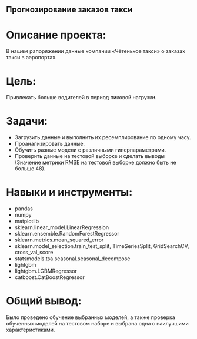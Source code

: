 ## Прогнозирование заказов такси
# Описание проекта:
В нашем рапоряжении данные компании «Чётенькое такси» о заказах такси в аэропортах.

# Цель: 
Привлекать больше водителей в период пиковой нагрузки.
# Задачи:
  - Загрузить данные и выполнить их ресемплирование по одному часу.
  - Проанализировать данные.
  - Обучить разные модели с различными гиперпараметрами.
  - Проверить данные на тестовой выборке и сделать выводы (Значение метрики RMSE на тестовой выборке должно быть не больше 48).
# Навыки и инструменты:
  - pandas
  - numpy
  - matplotlib
  - sklearn.linear_model.LinearRegression
  - sklearn.ensemble.RandomForestRegressor
  - sklearn.metrics.mean_squared_error
  - sklearn.model_selection.train_test_split, TimeSeriesSplit, GridSearchCV, cross_val_score
  - statsmodels.tsa.seasonal.seasonal_decompose
  - lightgbm
  - lightgbm.LGBMRegressor
  - catboost.CatBoostRegressor
# Общий вывод:
Было проведено обучение выбранных моделей, а также проверка обученных моделей на тестовом наборе и выбрана одна с наилучшими характеристиками.
